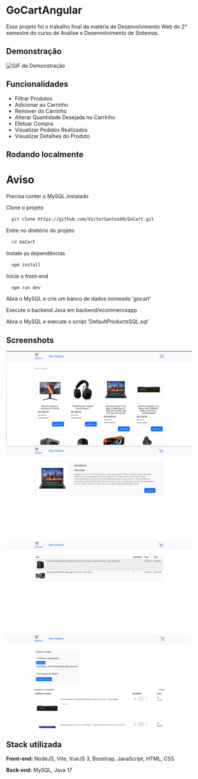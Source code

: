 
# GoCartAngular

Esse projeto foi o trabalho final da matéria de Desenvolvimento Web do 2° semestre do curso de Análise e Desenvolvimento de Sistemas.


## Demonstração
![GIF de Demonstração](public/Demonstração.gif)


## Funcionalidades

- Filtrar Produtos
- Adicionar ao Carrinho
- Remover do Carrinho
- Alterar Quantidade Desejada no Carrinho
- Efetuar Compra
- Visualizar Pedidos Realizados
- Visualizar Detalhes do Produto

## Rodando localmente

# Aviso

Precisa conter o MySQL instalado

Clone o projeto

```bash
  git clone https://github.com/VictorSantos09/GoCart.git
```

Entre no diretório do projeto

```bash
  cd GoCart
```

Instale as dependências

```bash
  npm install
```

Inicie o front-end

```bash
  npm run dev
```

Abra o MySQL e crie um banco de dados nomeado 'gocart'

Execute o backend Java em backend/ecommerceapp

Abra o MySQL e execute o script 'DefaultProductsSQL.sql'
## Screenshots

![Página Principal](public/Homepage.png)
![Detalhes do Produto](public/productDetails.png)
![Meus Pedidos](public/myorders.png)
![Página do Carrinho](public/CartPage.png)


## Stack utilizada

**Front-end:** NodeJS, Vite, VueJS 3, Boostrap, JavaScript, HTML, CSS

**Back-end:** MySQL, Java 17 

